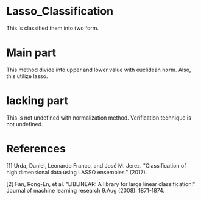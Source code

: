 # Lasso_Classification
This is classified them into two form.

# Main part
This method divide into upper and lower value with euclidean norm.
Also, this utilize lasso.


# lacking part
This is not undefined with normalization method.
Verification technique is not undefined.


# References
[1] Urda, Daniel, Leonardo Franco, and José M. Jerez. "Classification of high dimensional data using LASSO ensembles." (2017).

[2] Fan, Rong-En, et al. "LIBLINEAR: A library for large linear classification." Journal of machine learning research 9.Aug (2008): 1871-1874.

